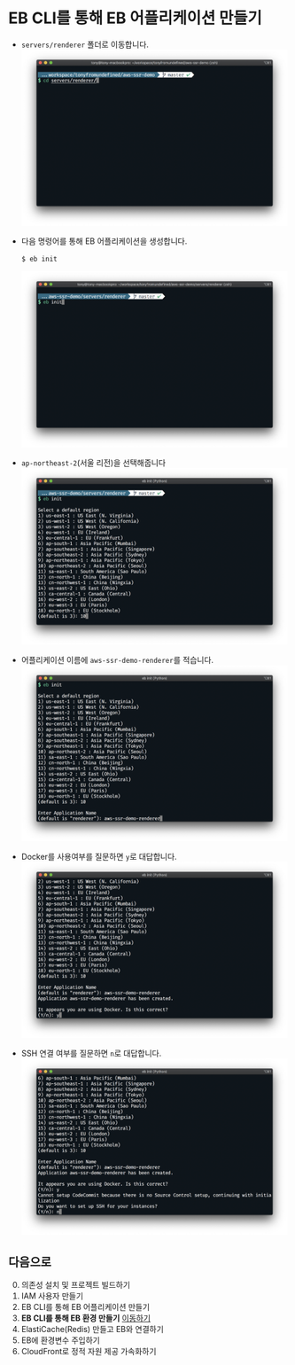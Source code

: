 # EB CLI를 통해 EB 어플리케이션 만들기
- `servers/renderer` 폴더로 이동합니다.
  ![](./images/screenshot-1.png)

- 다음 명령어를 통해 EB 어플리케이션을 생성합니다.
  ```bash
  $ eb init
  ```
  ![](./images/screenshot-2.png)

- `ap-northeast-2`(서울 리전)을 선택해줍니다
  ![](./images/screenshot-3.png)

- 어플리케이션 이름에 `aws-ssr-demo-renderer`를 적습니다.
  ![](./images/screenshot-4.png)

- Docker를 사용여부를 질문하면 `y`로 대답합니다.
  ![](./images/screenshot-5.png)

- SSH 연결 여부를 질문하면 `n`로 대답합니다.
  ![](./images/screenshot-6.png)

## 다음으로
0. 의존성 설치 및 프로젝트 빌드하기
1. IAM 사용자 만들기
2. EB CLI를 통해 EB 어플리케이션 만들기
3. **EB CLI를 통해 EB 환경 만들기** [이동하기](../3_eb_create/README.md)
4. ElastiCache(Redis) 만들고 EB와 연결하기
5. EB에 환경변수 주입하기
6. CloudFront로 정적 자원 제공 가속화하기
